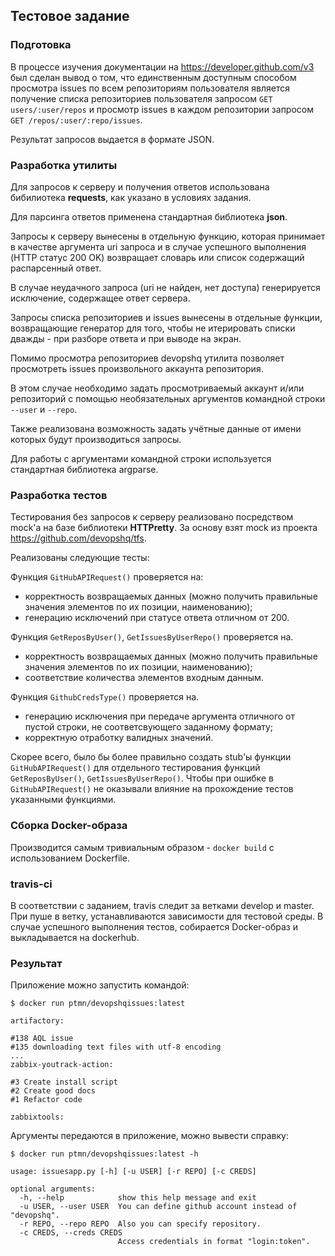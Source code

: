 ## Тестовое задание

### Подготовка

  В процессе изучения документации на https://developer.github.com/v3 был сделан вывод о том, что единственным доступным способом просмотра issues по всем репозиториям пользователя является получение списка репозиториев пользователя запросом `GET users/:user/repos` и просмотр issues в каждом репозитории запросом `GET /repos/:user/:repo/issues`.
  
  Результат запросов выдается в формате JSON.
  
### Разработка утилиты
  
  Для запросов к серверу и получения ответов использована бибилиотека **requests**, как указано в условиях задания.
  
  Для парсинга ответов применена стандартная библиотека **json**.
  
  Запросы к серверу вынесены в отдельную функцию, которая принимает в качестве аргумента uri запроса и в случае успешного выполнения (HTTP статус 200 OK) возвращает словарь или список содержащий распарсенный ответ.
  
  В случае неудачного запроса (uri не найден, нет доступа) генерируется исключение, содержащее ответ сервера.
  
  Запросы списка репозиториев и issues вынесены в отдельные функции, возвращающие генератор для того, чтобы не итерировать списки дважды - при разборе ответа и при выводе на экран.
  
  Помимо просмотра репозиториев devopshq утилита позволяет просмотреть issues произвольного аккаунта репозитория.
  
  В этом случае необходимо задать просмотриваемый аккаунт и/или репозиторий с помощью необязательных аргументов командной строки `--user` и `--repo`.
  
  Также реализована возможность задать учётные данные от имени которых будут производиться запросы. 
  
  Для работы с аргументами командной строки используется стандартная библиотека argparse.
  
### Разработка тестов
  
  Тестирования без запросов к серверу реализовано посредством mock'а на базе библиотеки **HTTPretty**.
  За основу взят mock из проекта https://github.com/devopshq/tfs.
  
  Реализованы следующие тесты:
  
Функция `GitHubAPIRequest()` проверяется на:
- корректность возвращаемых данных (можно получить правильные значения элементов по их позиции, наименованию);
- генерацию исключений при статусе ответа отличном от 200.

Функция `GetReposByUser()`, `GetIssuesByUserRepo()` проверяется на.
- корректность возвращаемых данных (можно получить правильные значения элементов по их позиции, наименованию);
- соответствие количества элементов входным данным.

Функция `GithubCredsType()` проверяется на.
- генерацию исключения при передаче аргумента отличного от пустой строки, не соответсвующего заданному формату;
- корректную отработку валидных значений.

Скорее всего, было бы более правильно создать stub'ы функции `GitHubAPIRequest()` для отдельного тестирования функций `GetReposByUser()`, `GetIssuesByUserRepo()`. Чтобы при ошибке в `GitHubAPIRequest()` не оказывали влияние на прохождение тестов указанными функциями.
  
### Сборка Docker-образа

  Производится самым тривиальным образом  - `docker build` с использованием Dockerfile.

### travis-ci

  В соответствии с заданием, travis следит за ветками develop и master. При пуше в ветку, устанавливаются зависимости для тестовой среды. В случае успешного выполнения тестов, собирается Docker-образ и выкладывается на dockerhub.
  
### Результат

Приложение можно запустить командой:

```$ docker run ptmn/devopshqissues:latest```

```
artifactory:

#138 AQL issue
#135 downloading text files with utf-8 encoding
...
zabbix-youtrack-action:

#3 Create install script
#2 Create good docs
#1 Refactor code

zabbixtools:

```

Аргументы передаются в приложение, можно вывести справку:

```$ docker run ptmn/devopshqissues:latest -h```

```
usage: issuesapp.py [-h] [-u USER] [-r REPO] [-c CREDS]

optional arguments:
  -h, --help            show this help message and exit
  -u USER, --user USER  You can define github account instead of "devopshq".
  -r REPO, --repo REPO  Also you can specify repository.
  -c CREDS, --creds CREDS
                        Access credentials in format "login:token".
```

